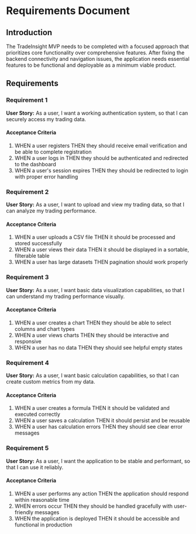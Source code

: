 # Requirements Document

## Introduction

The TradeInsight MVP needs to be completed with a focused approach that prioritizes core functionality over comprehensive features. After fixing the backend connectivity and navigation issues, the application needs essential features to be functional and deployable as a minimum viable product.

## Requirements

### Requirement 1

**User Story:** As a user, I want a working authentication system, so that I can securely access my trading data.

#### Acceptance Criteria

1. WHEN a user registers THEN they should receive email verification and be able to complete registration
2. WHEN a user logs in THEN they should be authenticated and redirected to the dashboard
3. WHEN a user's session expires THEN they should be redirected to login with proper error handling

### Requirement 2

**User Story:** As a user, I want to upload and view my trading data, so that I can analyze my trading performance.

#### Acceptance Criteria

1. WHEN a user uploads a CSV file THEN it should be processed and stored successfully
2. WHEN a user views their data THEN it should be displayed in a sortable, filterable table
3. WHEN a user has large datasets THEN pagination should work properly

### Requirement 3

**User Story:** As a user, I want basic data visualization capabilities, so that I can understand my trading performance visually.

#### Acceptance Criteria

1. WHEN a user creates a chart THEN they should be able to select columns and chart types
2. WHEN a user views charts THEN they should be interactive and responsive
3. WHEN a user has no data THEN they should see helpful empty states

### Requirement 4

**User Story:** As a user, I want basic calculation capabilities, so that I can create custom metrics from my data.

#### Acceptance Criteria

1. WHEN a user creates a formula THEN it should be validated and executed correctly
2. WHEN a user saves a calculation THEN it should persist and be reusable
3. WHEN a user has calculation errors THEN they should see clear error messages

### Requirement 5

**User Story:** As a user, I want the application to be stable and performant, so that I can use it reliably.

#### Acceptance Criteria

1. WHEN a user performs any action THEN the application should respond within reasonable time
2. WHEN errors occur THEN they should be handled gracefully with user-friendly messages
3. WHEN the application is deployed THEN it should be accessible and functional in production